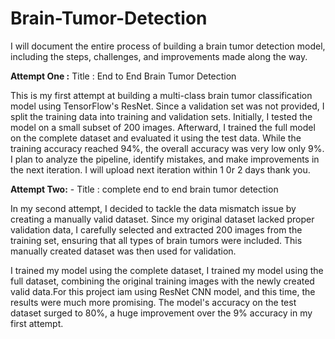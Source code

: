 # Brain-Tumor-Detection
I will document the entire process of building a brain tumor detection model, including the steps, challenges, and improvements made along the way.

**Attempt One :** Title : End to End Brain Tumor Detection

This is my first attempt at building a multi-class brain tumor classification model using TensorFlow's ResNet. Since a validation set was not provided, I split the training data into training and validation sets. Initially, I tested the model on a small subset of 200 images. Afterward, I trained the full model on the complete dataset and evaluated it using the test data. While the training accuracy reached 94%, the overall accuracy was very low only 9%. I plan to analyze the pipeline, identify mistakes, and make improvements in the next iteration.
I will upload next iteration within 1 0r 2 days thank you.

**Attempt Two:**  - Title : complete end to end brain tumor detection

In my second attempt, I decided to tackle the data mismatch issue by creating a manually valid dataset. Since my original dataset lacked proper validation data, I carefully selected and extracted 200 images from the training set, ensuring that all types of brain tumors were included. This manually created dataset was then used for validation.

I trained my model using the complete dataset, I trained my model using the full dataset, combining the original training images with the newly created valid data.For this project iam using  ResNet CNN model, and this time, the results were much more promising. The model's accuracy on the test dataset surged to 80%, a huge improvement over the 9% accuracy in my first attempt.







